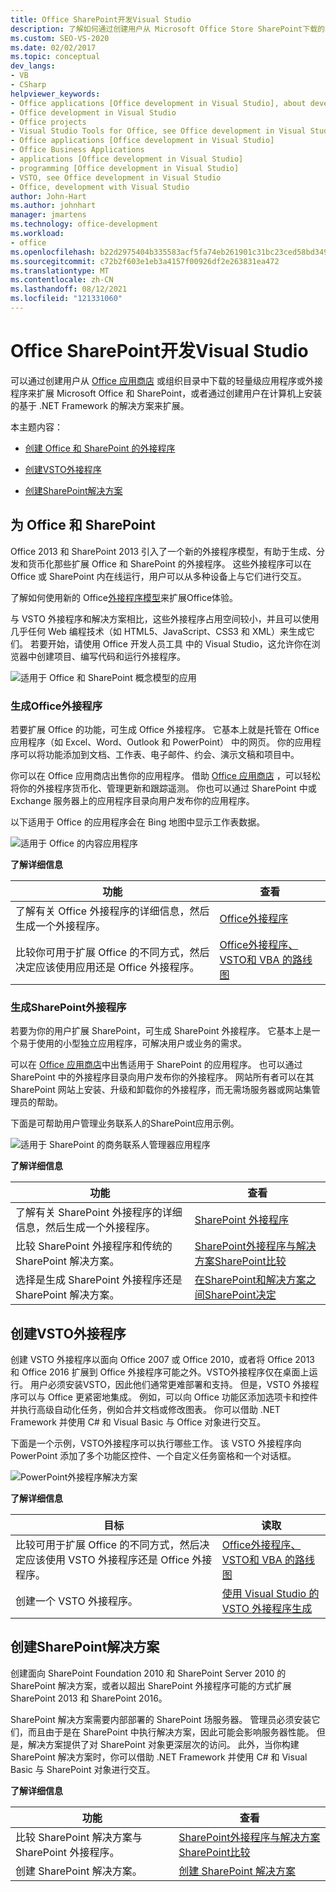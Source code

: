 ```yaml
---
title: Office SharePoint开发Visual Studio
description: 了解如何通过创建用户从 Microsoft Office Store SharePoint下载的轻型应用或外接程序来扩展Office和扩展。
ms.custom: SEO-VS-2020
ms.date: 02/02/2017
ms.topic: conceptual
dev_langs:
- VB
- CSharp
helpviewer_keywords:
- Office applications [Office development in Visual Studio], about developing applications
- Office development in Visual Studio
- Office projects
- Visual Studio Tools for Office, see Office development in Visual Studio
- Office applications [Office development in Visual Studio]
- Office Business Applications
- applications [Office development in Visual Studio]
- programming [Office development in Visual Studio]
- VSTO, see Office development in Visual Studio
- Office, development with Visual Studio
author: John-Hart
ms.author: johnhart
manager: jmartens
ms.technology: office-development
ms.workload:
- office
ms.openlocfilehash: b22d2975404b335583acf5fa74eb261901c31bc23ced58bd349ef96058ac35f3
ms.sourcegitcommit: c72b2f603e1eb3a4157f00926df2e263831ea472
ms.translationtype: MT
ms.contentlocale: zh-CN
ms.lasthandoff: 08/12/2021
ms.locfileid: "121331060"
---
```

# <a name="office-and-sharepoint-development-in-visual-studio"></a>Office SharePoint开发Visual Studio
  可以通过创建用户从 [Office 应用商店](https://store.office.com/) 或组织目录中下载的轻量级应用程序或外接程序来扩展 Microsoft Office 和 SharePoint，或者通过创建用户在计算机上安装的基于 .NET Framework 的解决方案来扩展。

 本主题内容：

- [创建 Office 和 SharePoint 的外接程序](#Apps)

- [创建VSTO外接程序](#Add-ins)

- [创建SharePoint解决方案](#Solutions)

## <a name="create-add-ins-for-office-and-sharepoint"></a><a name="Apps"></a>为 Office 和 SharePoint
 Office 2013 和 SharePoint 2013 引入了一个新的外接程序模型，有助于生成、分发和货币化那些扩展 Office 和 SharePoint 的外接程序。  这些外接程序可以在 Office 或 SharePoint 内在线运行，用户可以从多种设备上与它们进行交互。

 了解如何使用新的 Office[外接程序模型](/office/dev/add-ins/overview/office-add-ins)来扩展Office体验。

 与 VSTO 外接程序和解决方案相比，这些外接程序占用空间较小，并且可以使用几乎任何 Web 编程技术（如 HTML5、JavaScript、CSS3 和 XML）来生成它们。  若要开始，请使用 Office 开发人员工具 中的 Visual Studio，这允许你在浏览器中创建项目、编写代码和运行外接程序。

 ![适用于 Office 和 SharePoint 概念模型的应用](../vsto/media/officeandsharepointapps2015.png "适用于 Office 和 SharePoint 概念模型的应用")

### <a name="build-an-office-add-in"></a>生成Office外接程序
 若要扩展 Office 的功能，可生成 Office 外接程序。 它基本上就是托管在 Office 应用程序（如 Excel、Word、Outlook 和 PowerPoint） 中的网页。 你的应用程序可以将功能添加到文档、工作表、电子邮件、约会、演示文稿和项目中。

 你可以在 Office 应用商店出售你的应用程序。  借助 [Office 应用商店](https://store.office.com/) ，可以轻松将你的外接程序货币化、管理更新和跟踪遥测。 你也可以通过 SharePoint 中或 Exchange 服务器上的应用程序目录向用户发布你的应用程序。

 以下适用于 Office 的应用程序会在 Bing 地图中显示工作表数据。

 ![适用于 Office 的内容应用程序](../vsto/media/appforoffice.png "适用于 Office 的内容应用程序")

 **了解详细信息**

|功能|查看|
|--------|---------|
|了解有关 Office 外接程序的详细信息，然后生成一个外接程序。|[Office外接程序](/office/dev/add-ins/publish/publish)|
|比较你可用于扩展 Office 的不同方式，然后决定应该使用应用还是 Office 外接程序。|[Office外接程序、VSTO和 VBA 的路线图](/archive/blogs/officeapps/roadmap-for-apps-for-office-vsto-and-vba)|

### <a name="build-a-sharepoint-add-in"></a>生成SharePoint外接程序
 若要为你的用户扩展 SharePoint，可生成 SharePoint 外接程序。 它基本上是一个易于使用的小型独立应用程序，可解决用户或业务的需求。

 可以在 [Office 应用商店](https://store.office.com/)中出售适用于 SharePoint 的应用程序。 也可以通过 SharePoint 中的外接程序目录向用户发布你的外接程序。  网站所有者可以在其 SharePoint 网站上安装、升级和卸载你的外接程序，而无需场服务器或网站集管理员的帮助。

 下面是可帮助用户管理业务联系人的SharePoint应用示例。

 ![适用于 SharePoint 的商务联系人管理器应用程序](../vsto/media/appforsharepoint.png "适用于 SharePoint 的商务联系人管理器应用程序")

 **了解详细信息**

|功能|查看|
|--------|---------|
|了解有关 SharePoint 外接程序的详细信息，然后生成一个外接程序。|[SharePoint 外接程序](/sharepoint/dev/sp-add-ins/sharepoint-add-ins)|
|比较 SharePoint 外接程序和传统的 SharePoint 解决方案。|[SharePoint外接程序与解决方案SharePoint比较](/sharepoint/dev/general-development/sharepoint-server-application-lifecycle-management)|
|选择是生成 SharePoint 外接程序还是 SharePoint 解决方案。|[在SharePoint和解决方案之间SharePoint决定](/sharepoint/dev/general-development/sharepoint-server-application-lifecycle-management)|

## <a name="create-a-vsto-add-in"></a><a name="Add-ins"></a>创建VSTO外接程序
 创建 VSTO 外接程序以面向 Office 2007 或 Office 2010，或者将 Office 2013 和 Office 2016 扩展到 Office 外接程序可能之外。VSTO外接程序仅在桌面上运行。 用户必须安装VSTO，因此他们通常更难部署和支持。  但是，VSTO 外接程序可以与 Office 更紧密地集成。 例如，可以向 Office 功能区添加选项卡和控件并执行高级自动化任务，例如合并文档或修改图表。 你可以借助 .NET Framework 并使用 C# 和 Visual Basic 与 Office 对象进行交互。

 下面是一个示例，VSTO外接程序可以执行哪些工作。 该 VSTO 外接程序向 PowerPoint 添加了多个功能区控件、一个自定义任务窗格和一个对话框。

 ![PowerPoint外接程序解决方案](../vsto/media/powerpointaddin.png "PowerPoint 外接程序解决方案")

 **了解详细信息**

|目标|读取|
|--------|----------|
|比较可用于扩展 Office 的不同方式，然后决定应该使用 VSTO 外接程序还是 Office 外接程序。|[Office外接程序、VSTO和 VBA 的路线图](/archive/blogs/officeapps/roadmap-for-apps-for-office-vsto-and-vba)|
|创建一个 VSTO 外接程序。|[使用 Visual Studio 的 VSTO 外接程序生成](create-vsto-add-ins-for-office-by-using-visual-studio.md)|

## <a name="create-a-sharepoint-solution"></a><a name="Solutions"></a>创建SharePoint解决方案
 创建面向 SharePoint Foundation 2010 和 SharePoint Server 2010 的 SharePoint 解决方案，或者以超出 SharePoint 外接程序可能的方式扩展 SharePoint 2013 和 SharePoint 2016。

 SharePoint 解决方案需要内部部署的 SharePoint 场服务器。 管理员必须安装它们，而且由于是在 SharePoint 中执行解决方案，因此可能会影响服务器性能。 但是，解决方案提供了对 SharePoint 对象更深层次的访问。 此外，当你构建 SharePoint 解决方案时，你可以借助 .NET Framework 并使用 C# 和 Visual Basic 与 SharePoint 对象进行交互。

 **了解详细信息**

|功能|查看|
|--------|---------|
|比较 SharePoint 解决方案与 SharePoint 外接程序。|[SharePoint外接程序与解决方案SharePoint比较](/sharepoint/dev/general-development/sharepoint-server-application-lifecycle-management)|
|创建 SharePoint 解决方案。|[创建 SharePoint 解决方案](../sharepoint/create-sharepoint-solutions.md)|
